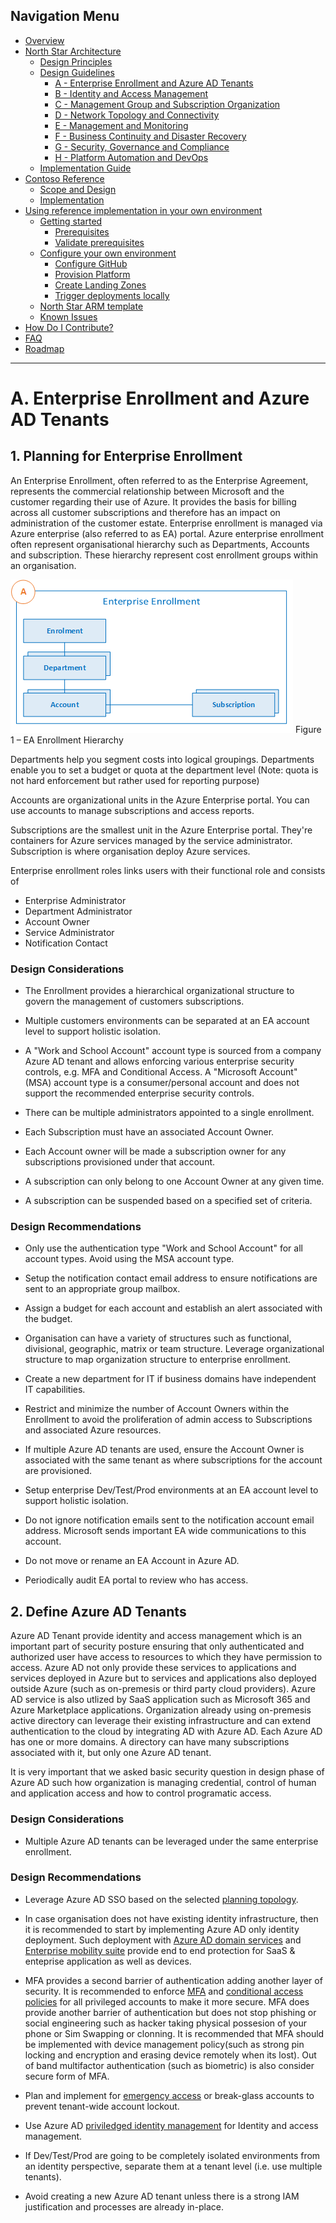 ## Navigation Menu

* [Overview](../README.md)
* [North Star Architecture](./NorthStar-Architecture.md)
  * [Design Principles](./Design-Principles.md)
  * [Design Guidelines](./Design-Guidelines.md)
    * [A - Enterprise Enrollment and Azure AD Tenants](./A-Enterprise-Enrollment-and-Azure-AD-Tenants.md)
    * [B - Identity and Access Management](./B-Identity-and-Access-Management.md)
    * [C - Management Group and Subscription Organization](./C-Management-Group-and-Subscription-Organization.md)
    * [D - Network Topology and Connectivity](./D-Network-Topology-and-Connectivity.md)
    * [E - Management and Monitoring](./E-Management-and-Monitoring.md)
    * [F - Business Continuity and Disaster Recovery](./F-Business-Continuity-and-Disaster-Recovery.md)
    * [G - Security, Governance and Compliance](./G-Security-Governance-and-Compliance.md)
    * [H - Platform Automation and DevOps](./H-Platform-Automation-and-DevOps.md)
  * [Implementation Guide](./Implementation-Guide.md)
* [Contoso Reference](./Contoso/Readme.md)
  * [Scope and Design](./Contoso/Scope.md)
  * [Implementation](./Contoso/Design.md)
* [Using reference implementation in your own environment](./Deploy/Readme.md)
  * [Getting started](./Deploy/Getting-Started.md)
    * [Prerequisites](./Deploy/Prerequisites.md)
    * [Validate prerequisites](./Deploy/Validate-prereqs.md)
  * [Configure your own environment](./Deploy/Using-Reference-Implementation.md)
    * [Configure GitHub](./Deploy/Configure-run-initialization.md)
    * [Provision Platform](./Deploy/Deploy-platform-infra.md)
    * [Create Landing Zones](./Deploy/Deploy-lz.md)
    * [Trigger deployments locally](./Deploy/Trigger-local-deployment.md)
  * [North Star ARM template](./Deploy/NorthStar-schema.md)
  * [Known Issues](./Deploy/Known-Issues.md)    
* [How Do I Contribute?](./Northstar-Contribution.md)
* [FAQ](./Northstar-FAQ.md)
* [Roadmap](./Northstar-roadmap.md)

---

# A. Enterprise Enrollment and Azure AD Tenants
## 1. Planning for Enterprise Enrollment 

An Enterprise Enrollment, often referred to as the Enterprise Agreement, represents the commercial relationship between Microsoft and the customer regarding their use of Azure. It provides the basis for billing across all customer subscriptions and therefore has an impact on administration of the customer estate. Enterprise enrollment is managed via Azure enterprise (also referred to as EA) portal. Azure enterprise enrollment often represent organisational hierarchy such as Departments, Accounts and subscription. These hierarchy represent cost enrollment groups within an organisation.

  [![Azure EA hierarchies.](./media/ea.png "Azure EA hierarchies.")](#)
 Figure 1   – EA Enrollment Hierarchy  

Departments help you segment costs into logical groupings. Departments enable you to set a budget or quota at the department level (Note: quota is not hard enforcement but rather used for reporting purpose)

Accounts are organizational units in the Azure Enterprise portal. You can use accounts to manage subscriptions and access reports.

Subscriptions are the smallest unit in the Azure Enterprise portal. They're containers for Azure services managed by the service administrator. Subscription is where organisation deploy Azure services.

Enterprise enrollment roles links users with their functional role and consists of 
- Enterprise Administrator
- Department Administrator
- Account Owner
- Service Administrator
- Notification Contact
 
### Design Considerations

-   The Enrollment provides a hierarchical organizational structure to govern the management of customers subscriptions.

-   Multiple customers environments can be separated at an EA account level to support holistic isolation.

-   A "Work and School Account" account type is sourced from a company Azure AD tenant and allows enforcing various enterprise security controls, e.g. MFA and Conditional Access. A "Microsoft Account" (MSA) account type is a consumer/personal account and does not support the recommended enterprise security controls.

-   There can be multiple administrators appointed to a single enrollment.

-   Each Subscription must have an associated Account Owner.

-   Each Account owner will be made a subscription owner for any subscriptions provisioned under that account.

-   A subscription can only belong to one Account Owner at any given time.

-   A subscription can be suspended based on a specified set of criteria.

### Design Recommendations 

-   Only use the authentication type "Work and School Account" for all account types. Avoid using the MSA account type.

-   Setup the notification contact email address to ensure notifications are sent to an appropriate group mailbox.

-   Assign a budget for each account and establish an alert associated with the budget.

-   Organisation can have a variety of structures such as functional, divisional, geographic, matrix or team structure. Leverage organizational structure to map organization structure to enterprise enrollment. 

-   Create a new department for IT if business domains have independent IT capabilities.

-   Restrict and minimize the number of Account Owners within the Enrollment to avoid the proliferation of admin access to Subscriptions and associated Azure resources.

-   If multiple Azure AD tenants are used, ensure the Account Owner is associated with the same tenant as where subscriptions for the account are provisioned.

-   Setup enterprise Dev/Test/Prod environments at an EA account level to support holistic isolation.

-   Do not ignore notification emails sent to the notification account email address. Microsoft sends important EA wide communications to this account.

-   Do not move or rename an EA Account in Azure AD.

-   Periodically audit EA portal to review who has access.

## 2. Define Azure AD Tenants

Azure AD Tenant provide identity and access management which is an important part of security posture ensuring that only authenticated and authorized user have access to resources to which they have permission to access.  Azure AD not only provide these services to applications and services deployed in Azure but to services and applications also deployed outside Azure (such as on-premesis or third party cloud providers). Azure AD service is also utlized by SaaS application such as Microsoft 365 and Azure Marketplace applications. Organization already using on-premesis active directory can leverage their existing infrastructure and can extend authentication to the cloud by integrating AD with Azure AD. Each Azure AD has one or more domains. A directory can have many subscriptions associated with it, but only one Azure AD tenant. 
 
It is very important that we asked basic security question in design phase of Azure AD such how organization is managing credential, control of human and application access and how to control programatic access. 

###  Design Considerations

-   Multiple Azure AD tenants can be leveraged under the same enterprise enrollment.

### Design Recommendations

-   Leverage Azure AD SSO based on the selected [planning topology](https://docs.microsoft.com/en-us/azure/active-directory/hybrid/plan-connect-topologies).  

-   In case organisation does not have existing identity infrastructure, then it is recommended to start by implementing Azure AD only identity deployment. Such deployment with [Azure AD domain services](https://docs.microsoft.com/en-ca/azure/active-directory-domain-services/) and [Enterprise mobility suite](https://docs.microsoft.com/en-us/mem/intune/fundamentals/what-is-intune) provide end to end protection for SaaS &  enteprise application as well as devices.

-   MFA provides a second barrier of authentication adding another layer of security. It is recommended to enforce [MFA](https://docs.microsoft.com/en-us/azure/active-directory/authentication/concept-mfa-howitworks) and  [conditional access policies](https://docs.microsoft.com/en-us/azure/active-directory/conditional-access/overview) for all privileged accounts to make it more secure.  MFA does provide another barrier of authentication but does not stop phishing or social engineering such as hacker taking physical possesion of your phone or Sim Swapping or clonning. It is recommended that MFA should be implemented  with  device management policy(such as strong pin locking and encryption and erasing device remotely when its lost). Out of band multifactor authentication (such as biometric) is also consider secure form of MFA.

-   Plan and implement for [emergency access](https://docs.microsoft.com/en-us/azure/active-directory/users-groups-roles/directory-emergency-access) or break-glass accounts to prevent tenant-wide account lockout.

-   Use Azure AD [priviledged identity management](https://docs.microsoft.com/en-us/azure/active-directory/privileged-identity-management/pim-configure) for Identity and access management.

-   If Dev/Test/Prod are going to be completely isolated environments from an identity perspective, separate them at a tenant level (i.e. use multiple tenants).

 -  Avoid creating a new Azure AD tenant unless there is a strong IAM justification and processes are already in-place.
